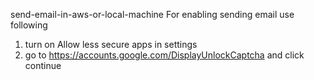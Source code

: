 send-email-in-aws-or-local-machine
For enabling sending email use following

 1. turn on Allow less secure apps in settings
 2. go to https://accounts.google.com/DisplayUnlockCaptcha and click continue
